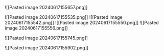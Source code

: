 
![[Pasted image 20240617155657.png]]

![[Pasted image 20240617155535.png]]
![[Pasted image 20240617155542.png]]
![[Pasted image 20240617155550.png]]
![[Pasted image 20240617155556.png]]


![[Pasted image 20240617155745.png]]



![[Pasted image 20240617155902.png]] 